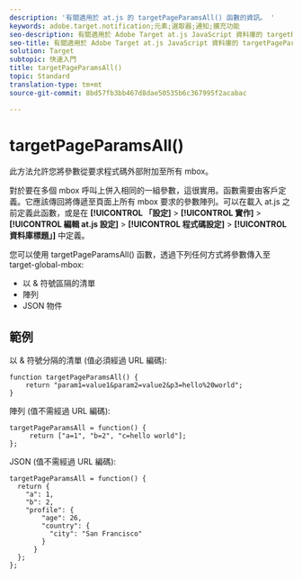 ```yaml
---
description: '有關適用於 at.js 的 targetPageParamsAll() 函數的資訊。 '
keywords: adobe.target.notification;元素;選取器;通知;擴充功能
seo-description: 有關適用於 Adobe Target at.js JavaScript 資料庫的 targetPageParamsAll() 函數的資訊。
seo-title: 有關適用於 Adobe Target at.js JavaScript 資料庫的 targetPageParamsAll() 函數的資訊。
solution: Target
subtopic: 快速入門
title: targetPageParamsAll()
topic: Standard
translation-type: tm+mt
source-git-commit: 8bd57fb3bb467d8dae50535b6c367995f2acabac

---
```



# targetPageParamsAll()

此方法允許您將參數從要求程式碼外部附加至所有 mbox。

對於要在多個 mbox 呼叫上併入相同的一組參數，這很實用。函數需要由客戶定義。它應該傳回將傳遞至頁面上所有 mbox 要求的參數陣列。可以在載入 at.js 之前定義此函數，或是在 **[!UICONTROL 「設定]** &gt; **[!UICONTROL 實作]** &gt; **[!UICONTROL 編輯 at.js 設定]** &gt; **[!UICONTROL 程式碼設定]** &gt; **[!UICONTROL 資料庫標題」]** 中定義。

您可以使用 targetPageParamsAll() 函數，透過下列任何方式將參數傳入至 target-global-mbox:

* 以 &amp; 符號區隔的清單
* 陣列
* JSON 物件

## 範例

以 &amp; 符號分隔的清單 (值必須經過 URL 編碼):

```
function targetPageParamsAll() { 
    return "param1=value1&param2=value2&p3=hello%20world"; 
}
```

陣列 (值不需經過 URL 編碼):

```
targetPageParamsAll = function() { 
     return ["a=1", "b=2", "c=hello world"]; 
};
```

JSON (值不需經過 URL 編碼):

```
targetPageParamsAll = function() { 
  return { 
    "a": 1, 
    "b": 2, 
    "profile": { 
        "age": 26, 
        "country": { 
          "city": "San Francisco" 
        } 
      } 
  }; 
};
```

